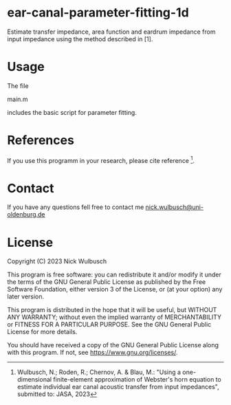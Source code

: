 # ear-canal-parameter-fitting-1d
Estimate transfer impedance, area function and eardrum impedance from input impedance using the method described in [1].

# Usage
The file

main.m

includes the basic script for parameter fitting.

# References
If you use this programm in your research, please cite reference [^1].

# Contact
If you have any questions fell free to contact me nick.wulbusch@uni-oldenburg.de

# License
Copyright (C) 2023 Nick Wulbusch

This program is free software: you can redistribute it and/or modify
it under the terms of the GNU General Public License as published by
the Free Software Foundation, either version 3 of the License, or
(at your option) any later version.

This program is distributed in the hope that it will be useful,
but WITHOUT ANY WARRANTY; without even the implied warranty of
MERCHANTABILITY or FITNESS FOR A PARTICULAR PURPOSE.  See the
GNU General Public License for more details.

You should have received a copy of the GNU General Public License
along with this program.  If not, see <https://www.gnu.org/licenses/>.

[^1]: Wulbusch, N.; Roden, R.; Chernov, A. & Blau, M.: "Using a one-dimensional finite-element approximation of Webster's horn equation to estimate individual ear canal acoustic transfer from input impedances", submitted to: JASA, 2023
